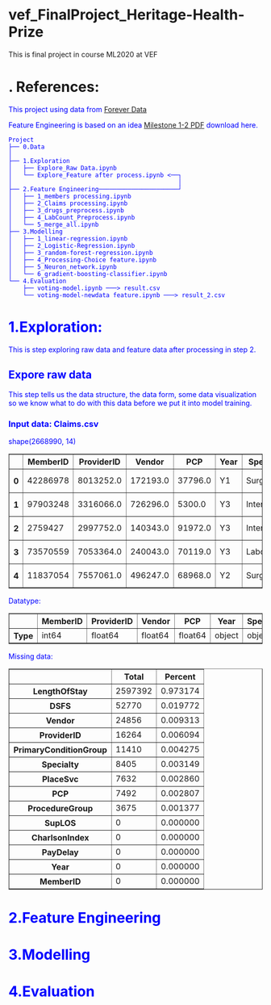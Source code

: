 # vef_FinalProject_Heritage-Health-Prize
This is final project in course ML2020 at VEF

# . References:
<font color='blue' font-family= "Times New Roman">
<p>This project using data from <a href="https://foreverdata.org/1015/index.html">Forever Data</a> 
</p>
<p>
Feature Engineering is based on an idea <a href="https://foreverdata.org/1015/content/milestone1-2.pdf">Milestone 1-2 PDF</a> download here.</p>

    Project
    ├── 0.Data
    │ 
    ├── 1.Exploration
    │   ├── Explore_Raw Data.ipynb
    │   └── Explore_Feature after process.ipynb <──┐
    │                                              │ 
    ├── 2.Feature Engineering──────────────────────┘
    │   ├── 1_members processing.ipynb
    │   ├── 2_Claims processing.ipynb
    │   ├── 3_drugs_preprocess.ipynb
    │   ├── 4_LabCount_Preprocess.ipynb
    │   └── 5_merge_all.ipynb
    ├── 3.Modelling
    │   ├── 1_linear-regression.ipynb
    │   ├── 2_Logistic-Regression.ipynb
    │   ├── 3_random-forest-regression.ipynb
    │   ├── 4_Processing-Choice feature.ipynb
    │   ├── 5_Neuron_network.ipynb
    │   └── 6_gradient-boosting-classifier.ipynb
    └── 4.Evaluation
        ├── voting-model.ipynb ───> result.csv
        └── voting-model-newdata feature.ipynb ───> result_2.csv


# 1.Exploration:
This is step exploring raw data and feature data after processing in step 2.
## Expore raw data
This step tells us the data structure, the data form, some data visualization so we know what to do with this data before we put it into model training.

### Input data: Claims.csv 
shape(2668990, 14)

<table class="dataframe" border="1">
  <thead>
    <tr>
      <th></th>
      <th>MemberID</th>
      <th>ProviderID</th>
      <th>Vendor</th>
      <th>PCP</th>
      <th>Year</th>
      <th>Specialty</th>
      <th>PlaceSvc</th>
      <th>PayDelay</th>
      <th>LengthOfStay</th>
      <th>DSFS</th>
      <th>PrimaryConditionGroup</th>
      <th>CharlsonIndex</th>
      <th>ProcedureGroup</th>
      <th>SupLOS</th>
    </tr>
  </thead>
  <tbody>
    <tr>
      <th>0</th>
      <td>42286978</td>
      <td>8013252.0</td>
      <td>172193.0</td>
      <td>37796.0</td>
      <td>Y1</td>
      <td>Surgery</td>
      <td>Office</td>
      <td>28</td>
      <td>NaN</td>
      <td>8- 9 months</td>
      <td>NEUMENT</td>
      <td>0</td>
      <td>MED</td>
      <td>0</td>
    </tr>
    <tr>
      <th>1</th>
      <td>97903248</td>
      <td>3316066.0</td>
      <td>726296.0</td>
      <td>5300.0</td>
      <td>Y3</td>
      <td>Internal</td>
      <td>Office</td>
      <td>50</td>
      <td>NaN</td>
      <td>7- 8 months</td>
      <td>NEUMENT</td>
      <td>1-2</td>
      <td>EM</td>
      <td>0</td>
    </tr>
    <tr>
      <th>2</th>
      <td>2759427</td>
      <td>2997752.0</td>
      <td>140343.0</td>
      <td>91972.0</td>
      <td>Y3</td>
      <td>Internal</td>
      <td>Office</td>
      <td>14</td>
      <td>NaN</td>
      <td>0- 1 month</td>
      <td>METAB3</td>
      <td>0</td>
      <td>EM</td>
      <td>0</td>
    </tr>
    <tr>
      <th>3</th>
      <td>73570559</td>
      <td>7053364.0</td>
      <td>240043.0</td>
      <td>70119.0</td>
      <td>Y3</td>
      <td>Laboratory</td>
      <td>Independent Lab</td>
      <td>24</td>
      <td>NaN</td>
      <td>5- 6 months</td>
      <td>METAB3</td>
      <td>1-2</td>
      <td>SCS</td>
      <td>0</td>
    </tr>
    <tr>
      <th>4</th>
      <td>11837054</td>
      <td>7557061.0</td>
      <td>496247.0</td>
      <td>68968.0</td>
      <td>Y2</td>
      <td>Surgery</td>
      <td>Outpatient Hospital</td>
      <td>27</td>
      <td>NaN</td>
      <td>4- 5 months</td>
      <td>FXDISLC</td>
      <td>1-2</td>
      <td>EM</td>
      <td>0</td>
    </tr>
  </tbody>
</table>

Datatype:
<table class="dataframe" border="1">
  <thead>
    <tr>
      <th></th>
      <th>MemberID</th>
      <th>ProviderID</th>
      <th>Vendor</th>
      <th>PCP</th>
      <th>Year</th>
      <th>Specialty</th>
      <th>PlaceSvc</th>
      <th>PayDelay</th>
      <th>LengthOfStay</th>
      <th>DSFS</th>
      <th>PrimaryConditionGroup</th>
      <th>CharlsonIndex</th>
      <th>ProcedureGroup</th>
      <th>SupLOS</th>
    </tr>
  </thead>
  <tbody>
    <tr>
      <th>Type</th>
      <td>int64</td>
      <td>float64</td>
      <td>float64</td>
      <td>float64</td>
      <td>object</td>
      <td>object</td>
      <td>object</td>
      <td>object</td>
      <td>object</td>
      <td>object</td>
      <td>object</td>
      <td>object</td>
      <td>object</td>
      <td>int64</td>
    </tr>
  </tbody>
</table>

Missing data:
<table class="dataframe" border="1">
  <thead>
    <tr>
      <th></th>
      <th>Total</th>
      <th>Percent</th>
    </tr>
  </thead>
  <tbody>
    <tr>
      <th>LengthOfStay</th>
      <td>2597392</td>
      <td>0.973174</td>
    </tr>
    <tr>
      <th>DSFS</th>
      <td>52770</td>
      <td>0.019772</td>
    </tr>
    <tr>
      <th>Vendor</th>
      <td>24856</td>
      <td>0.009313</td>
    </tr>
    <tr>
      <th>ProviderID</th>
      <td>16264</td>
      <td>0.006094</td>
    </tr>
    <tr>
      <th>PrimaryConditionGroup</th>
      <td>11410</td>
      <td>0.004275</td>
    </tr>
    <tr>
      <th>Specialty</th>
      <td>8405</td>
      <td>0.003149</td>
    </tr>
    <tr>
      <th>PlaceSvc</th>
      <td>7632</td>
      <td>0.002860</td>
    </tr>
    <tr>
      <th>PCP</th>
      <td>7492</td>
      <td>0.002807</td>
    </tr>
    <tr>
      <th>ProcedureGroup</th>
      <td>3675</td>
      <td>0.001377</td>
    </tr>
    <tr>
      <th>SupLOS</th>
      <td>0</td>
      <td>0.000000</td>
    </tr>
    <tr>
      <th>CharlsonIndex</th>
      <td>0</td>
      <td>0.000000</td>
    </tr>
    <tr>
      <th>PayDelay</th>
      <td>0</td>
      <td>0.000000</td>
    </tr>
    <tr>
      <th>Year</th>
      <td>0</td>
      <td>0.000000</td>
    </tr>
    <tr>
      <th>MemberID</th>
      <td>0</td>
      <td>0.000000</td>
    </tr>
  </tbody>
</table>


# 2.Feature Engineering


# 3.Modelling


# 4.Evaluation
